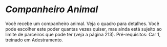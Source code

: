 # *Companheiro Animal*

Você recebe um companheiro animal. Veja o quadro para detalhes. Você pode escolher este poder quantas vezes quiser, mas ainda está sujeito ao limite de parceiros que pode ter (veja a página 213). Pré-requisitos: Car 1, treinado em Adestramento.
